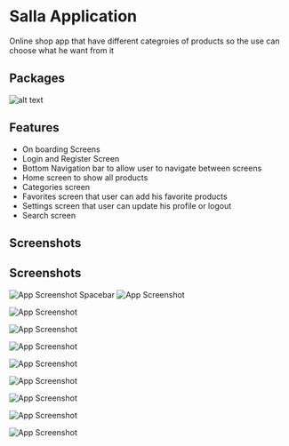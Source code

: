 
# Salla Application

Online shop app that have different categroies of products so the use can choose what he want from it 


## Packages
 ![alt text](https://i.postimg.cc/hvcHmx1P/2022-08-20-13.png)
## Features

- On boarding Screens
- Login and Register Screen
- Bottom Navigation bar to allow user to navigate between screens
- Home screen to show all products
- Categories screen 
- Favorites screen that user can add his favorite products
- Settings screen that user can update his profile or logout
- Search screen 


## Screenshots


## Screenshots

![App Screenshot](https://i.postimg.cc/7YVmhdRz/2022-08-20-1.png) Spacebar ![App Screenshot](https://i.postimg.cc/jdFnMhw9/2022-08-20-2.png)

![App Screenshot](https://i.postimg.cc/qvdZ6pm1/2022-08-20-12.png) 

  ![App Screenshot](https://i.postimg.cc/BbSjt04z/2022-08-20-3.png)

  ![App Screenshot](https://i.postimg.cc/G2hBmRc5/2022-08-20-5.png)

  ![App Screenshot](https://i.postimg.cc/hvMRPFtp/2022-08-20-6.png)

  ![App Screenshot](https://i.postimg.cc/sXQJg5f8/2022-08-20-8.png)
  
  ![App Screenshot](https://i.postimg.cc/CLPdmXsG/2022-08-20-9.png)
  
  ![App Screenshot](https://i.postimg.cc/pdtvZJ4Q/2022-08-20-10.png)
  
  ![App Screenshot](https://i.postimg.cc/qBF9wGCt/2022-08-20-11.png)

  


  

